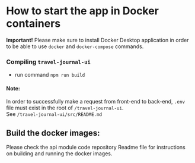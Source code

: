 # How to start the app in Docker containers

**Important!** Please make sure to install Docker Desktop application in order to be able to use `docker` and `docker-compose` commands.

### Compiling `travel-journal-ui`
* run command `npm run build`

#### Note:
In order to successfully make a request from front-end to back-end, `.env` file must exist in the root of `/travel-journal-ui`.<br/>
See `/travel-journal-ui/src/README.md`

## Build the docker images:
Please check the api module code repository Readme file for instructions on building and running the docker images.
